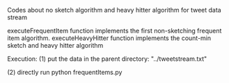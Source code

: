 Codes about no sketch algorithm and heavy hitter algorithm for tweet data stream

executeFrequentItem function implements the first non-sketching frequent item algorithm.
executeHeavyHitter function implements the count-min sketch and heavy hitter algorithm

Execution:
  (1) put the data in the parent directory:  "../tweetstream.txt"

  (2) directly run python frequentItems.py      
